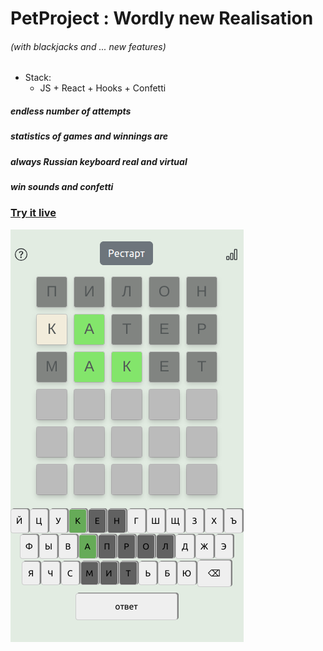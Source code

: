 # PetProject : Wordly new Realisation 
###### (with blackjacks and ... new features)
* Stack:
  * JS + React + Hooks + Confetti 
##### endless number of attempts 
##### statistics of games and winnings are 
##### always Russian keyboard real and virtual 
##### win sounds and confetti
### [Try it live](https://sivkov.online/wordly/)
![Screenshot](https://github.com/Sivkov/wordly/blob/master/public/example.png)
